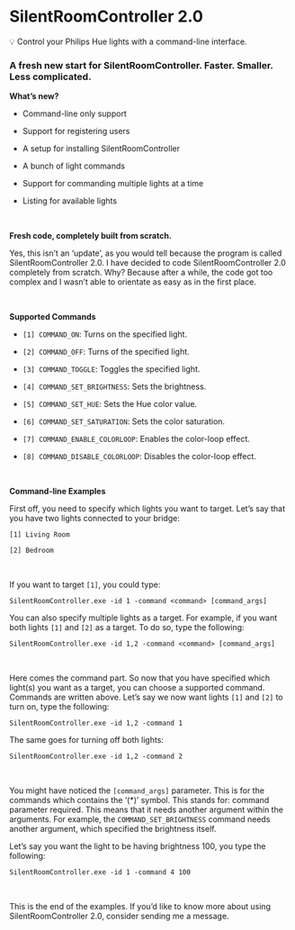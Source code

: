 SilentRoomController 2.0
========================
💡 Control your Philips Hue lights with a command-line interface.

### A fresh new start for SilentRoomController. Faster. Smaller. Less complicated.

**What’s new?**

-   Command-line only support

-   Support for registering users

-   A setup for installing SilentRoomController

-   A bunch of light commands

-   Support for commanding multiple lights at a time

-   Listing for available lights

 

**Fresh code, completely built from scratch.**

Yes, this isn’t an ‘update’, as you would tell because the program is called
SilentRoomController 2.0. I have decided to code SilentRoomController 2.0
completely from scratch. Why? Because after a while, the code got too complex
and I wasn’t able to orientate as easy as in the first place.

 

**Supported Commands**

-   `[1] COMMAND_ON`: Turns on the specified light.

-   `[2] COMMAND_OFF`: Turns of the specified light.

-   `[3] COMMAND_TOGGLE`: Toggles the specified light.

-   `[4] COMMAND_SET_BRIGHTNESS`: Sets the brightness.

-   `[5] COMMAND_SET_HUE`: Sets the Hue color value.

-   `[6] COMMAND_SET_SATURATION`: Sets the color saturation.

-   `[7] COMMAND_ENABLE_COLORLOOP`: Enables the color-loop effect.

-   `[8] COMMAND_DISABLE_COLORLOOP`: Disables the color-loop effect.

 

**Command-line Examples**

First off, you need to specify which lights you want to target. Let’s say that
you have two lights connected to your bridge:

`[1] Living Room`

`[2] Bedroom`

 

If you want to target `[1]`, you could type:

`SilentRoomController.exe -id 1 -command <command> [command_args]`

You can also specify multiple lights as a target. For example, if you want both
lights `[1]` and `[2]` as a target. To do so, type the following:

`SilentRoomController.exe -id 1,2 -command <command> [command_args]`

 

Here comes the command part. So now that you have specified which light(s) you
want as a target, you can choose a supported command. Commands are written
above. Let’s say we now want lights `[1]` and `[2]` to turn on, type the
following:

`SilentRoomController.exe -id 1,2 -command 1`

The same goes for turning off both lights:

`SilentRoomController.exe -id 1,2 -command 2`

 

You might have noticed the `[command_args]` parameter. This is for the commands
which contains the ‘(\*)’ symbol. This stands for: command parameter required.
This means that it needs another argument within the arguments. For example, the
`COMMAND_SET_BRIGHTNESS` command needs another argument, which specified the
brightness itself.

Let’s say you want the light to be having brightness 100, you type the
following:

`SilentRoomController.exe -id 1 -command 4 100`

 

This is the end of the examples. If you’d like to know more about using
SilentRoomController 2.0, consider sending me a message.

